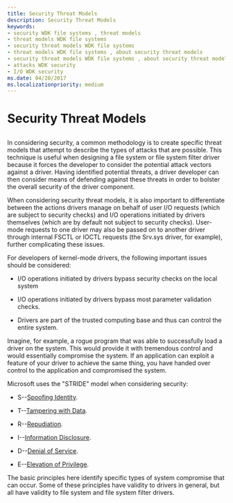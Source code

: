 ```yaml
---
title: Security Threat Models
description: Security Threat Models
keywords:
- security WDK file systems , threat models
- threat models WDK file systems
- security threat models WDK file systems
- threat models WDK file systems , about security threat models
- security threat models WDK file systems , about security threat models
- attacks WDK security
- I/O WDK security
ms.date: 04/20/2017
ms.localizationpriority: medium
---
```


# Security Threat Models


## <span id="ddk_designing_with_security_threat_models_if"></span><span id="DDK_DESIGNING_WITH_SECURITY_THREAT_MODELS_IF"></span>


In considering security, a common methodology is to create specific threat models that attempt to describe the types of attacks that are possible. This technique is useful when designing a file system or file system filter driver because it forces the developer to consider the potential attack vectors against a driver. Having identified potential threats, a driver developer can then consider means of defending against these threats in order to bolster the overall security of the driver component.

When considering security threat models, it is also important to differentiate between the actions drivers manage on behalf of user I/O requests (which are subject to security checks) and I/O operations initiated by drivers themselves (which are by default not subject to security checks). User-mode requests to one driver may also be passed on to another driver through internal FSCTL or IOCTL requests (the Srv.sys driver, for example), further complicating these issues.

For developers of kernel-mode drivers, the following important issues should be considered:

-   I/O operations initiated by drivers bypass security checks on the local system

-   I/O operations initiated by drivers bypass most parameter validation checks.

-   Drivers are part of the trusted computing base and thus can control the entire system.

Imagine, for example, a rogue program that was able to successfully load a driver on the system. This would provide it with tremendous control and would essentially compromise the system. If an application can exploit a feature of your driver to achieve the same thing, you have handed over control to the application and compromised the system.

Microsoft uses the "STRIDE" model when considering security:

-   S--[Spoofing Identity](spoofing-identity.md).

-   T--[Tampering with Data](tampering-with-data.md).

-   R--[Repudiation](repudiation.md).

-   I--[Information Disclosure](information-disclosure.md).

-   D--[Denial of Service](denial-of-service.md).

-   E--[Elevation of Privilege](elevation-of-privilege.md).

The basic principles here identify specific types of system compromise that can occur. Some of these principles have validity to drivers in general, but all have validity to file system and file system filter drivers.

 

 




